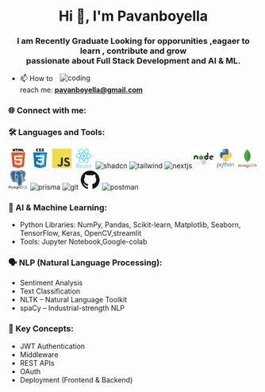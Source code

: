 <h1 align="center">Hi 👋, I'm Pavanboyella</h1>
<h3 align="center">
  I am Recently Graduate Looking for opporunities ,eagaer to learn , contribute and grow<br/>
  passionate about Full Stack Development and AI & ML.
</h3>

<img align="right" alt="coding" width="400" src="https://www.bing.com/th/id/OGC.9d643f53934a11f35e1824df87fdbe33?pid=1.7&rurl=https%3a%2f%2fraw.githubusercontent.com%2fkvssankar%2fkvssankar%2fmain%2fprogrammer.gif&ehk=SPG39ITIsttewfu0e1QAcyrsJhrxseVTUl077r%2f6nv4%3d" />

- 📫 How to reach me: **pavanboyella@gmail.com**

<h3 align="left">🌐 Connect with me:</h3>
<p align="left">
  <!-- Add your social links here if needed -->
</p>

<h3 align="left">🛠️ Languages and Tools:</h3>
<p align="left">
  <!-- Frontend -->
  <img src="https://raw.githubusercontent.com/devicons/devicon/master/icons/html5/html5-original-wordmark.svg" alt="html" width="40" height="40"/>
  <img src="https://raw.githubusercontent.com/devicons/devicon/master/icons/css3/css3-original-wordmark.svg" alt="css" width="40" height="40"/>
  <img src="https://raw.githubusercontent.com/devicons/devicon/master/icons/javascript/javascript-original.svg" alt="javascript" width="40" height="40"/>
  <img src="https://raw.githubusercontent.com/devicons/devicon/master/icons/react/react-original-wordmark.svg" alt="react" width="40" height="40"/>
  <img src="https://avatars.githubusercontent.com/u/139895814?s=200&v=4" alt="shadcn" width="40" height="40"/>
  <img src="https://seeklogo.com/images/T/tailwind-css-logo-5AD4175897-seeklogo.com.png" alt="tailwind" width="40" height="40"/>
  <img src="https://cdn.worldvectorlogo.com/logos/next-js.svg" alt="nextjs" width="40" height="40"/>

  <!-- Backend -->
  <img src="https://raw.githubusercontent.com/devicons/devicon/master/icons/nodejs/nodejs-original-wordmark.svg" alt="nodejs" width="40" height="40"/>
  <img src="https://raw.githubusercontent.com/devicons/devicon/master/icons/python/python-original-wordmark.svg" alt="python" width="40" height="40"/>


  <!-- Database -->
  <img src="https://raw.githubusercontent.com/devicons/devicon/master/icons/mongodb/mongodb-original-wordmark.svg" alt="mongodb" width="40" height="40"/>
  <img src="https://raw.githubusercontent.com/devicons/devicon/master/icons/postgresql/postgresql-original-wordmark.svg" alt="postgresql" width="40" height="40"/>
  <img src="https://avatars.githubusercontent.com/u/17219288?s=200&v=4" alt="prisma" width="40" height="40"/>

  <!-- Tools -->
  <img src="https://www.vectorlogo.zone/logos/git-scm/git-scm-icon.svg" alt="git" width="40" height="40"/>
  <img src="https://raw.githubusercontent.com/devicons/devicon/master/icons/github/github-original.svg" alt="github" width="40" height="40"/>
  <img src="https://www.vectorlogo.zone/logos/getpostman/getpostman-icon.svg" alt="postman" width="40" height="40"/>
</p>

<h3>🧠 AI & Machine Learning:</h3>
<ul>
  <li>Python Libraries: NumPy, Pandas, Scikit-learn, Matplotlib, Seaborn, TensorFlow, Keras, OpenCV,streamlit</li>
  <li>Tools: Jupyter Notebook,Google-colab</li>
</ul>

<h3>🗣️ NLP (Natural Language Processing):</h3>
<ul>
  <li>Sentiment Analysis</li>
  <li>Text Classification</li>
  <li>NLTK – Natural Language Toolkit</li>
  <li>spaCy – Industrial-strength NLP</li>
</ul>

<h3>🔐 Key Concepts:</h3>
<ul>
  <li>JWT Authentication</li>
  <li>Middleware</li>
  <li>REST APIs</li>
  <li>OAuth</li>
  <li>Deployment (Frontend & Backend)</li>
</ul>
